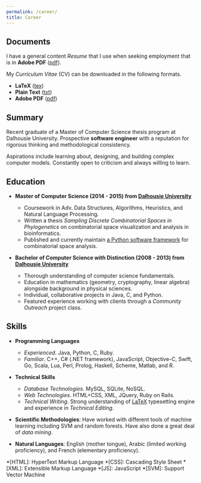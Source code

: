 ```yaml
---
permalink: /career/
title: Career
---
```


## Documents

I have a general content *Resume* that I use when seeking employment that is in 
**Adobe PDF** ([pdf](/assets/docs/resume.pdf)).

My *Curriculum Vitae* (CV) can be downloaded in the following formats.

  - **LaTeX** ([tex](/assets/docs/cv.tex))
  - **Plain Text** ([txt](/assets/docs/cv.txt))
  - **Adobe PDF** ([pdf](/assets/docs/cv.pdf))

## Summary

Recent graduate of a Master of Computer Science thesis program at Dalhousie 
University. Prospective **software engineer** with a reputation for rigorous 
thinking and methodological consistency.

Aspirations include learning about, designing, and building complex computer 
models. Constantly open to criticism and always willing to learn.

## Education

  - **Master of Computer Science (2014 - 2015) from 
  [Dalhousie University](http://dal.ca)** 

    - Coursework in Adv. Data Structures, Algorithms, Heuristics, and Natural 
    Language Processing.
    - Written a thesis *Sampling Discrete Combinatorial Spaces in 
    Phylogenetics* on combinatorial space visualization and analysis in 
    bioinformatics.
    - Published and currently maintain 
    [a Python software framework](https://peerj.com/articles/cs-9/) for 
    combinatorial space analysis.

  - **Bachelor of Computer Science with Distinction (2008 - 2013) from 
  [Dalhousie University](http://dal.ca)**

    - Thorough understanding of computer science fundamentals.
    - Education in mathematics (geometry, cryptography, linear algebra) 
    alongside background in physical sciences.
    - Individual, collaborative projects in Java, C, and Python.
    - Featured experience working with clients through a *Community Outreach* 
    project class.

## Skills

  - **Programming Languages**
    - *Experienced*. Java, Python, C, Ruby.
    - *Familiar*. C++, C# (.NET framework), JavaScript, Objective-C, Swift, Go, 
    Scala, Lua, Perl, Prolog, Haskell, Scheme, Matlab, and R.

  - **Technical Skills**
    - *Database Technologies*. MySQL, SQLite, NoSQL.
    - *Web Technologies*. HTML+CSS, XML, JQuery, Ruby on Rails. 
    - *Technical Writing*. Strong understanding of 
    [LaTeX](http://www.latex-project.org) typesetting engine and experience 
    in *Technical Editing*.

  - **Scientific Methodologies**: Have worked with different tools of machine 
  learning including SVM and random forests. Have also done a great deal of 
  *data mining*.

  - **Natural Languages**: English (mother tongue), Arabic (limited working 
  proficiency), and French (elementary proficiency).

*[HTML]: HyperText Markup Language
*[CSS]: Cascading Style Sheet
*[XML]: Extensible Markup Language
*[JS]: JavaScript
*[SVM]: Support Vector Machine